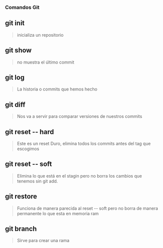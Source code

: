 ### Comandos Git 
## git init
>inicializa un repositorio
## git show
>no muestra el último commit
## git log 
>La historia o commits que hemos hecho 
## git diff <tag> <tag>
>Nos va a servir para comparar versiones de nuestros commits 
## git reset -- hard <tag>
>Este es un reset Duro, elimina todos los commits antes del tag que escogimos
## git reset -- soft 
>Elimina lo que está en el stagin
pero no borra los cambios que tenemos sin git add. 
## git restore <archivo>
> Funciona de manera parecida al reset -- soft pero no borra de manera permanente lo que esta en memoria ram
## git branch <nombre de la rama>
>Sirve para crear una rama

